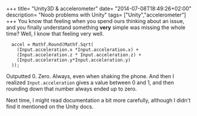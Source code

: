 +++
title= "Unity3D & accelerometer"
date= "2014-07-08T18:49:26+02:00"
description= "Noob problems with Unity"
tags= ["Unity","accelerometer"]
+++
You know that feeling when you spend ours thinking about an issue, and you finally understand something **very** simple was missing the whole time? Well, I know that feeling very well.

```clike
  accel = Mathf.Round(Mathf.Sqrt(
    (Input.acceleration.x *Input.acceleration.x) +  
    (Input.acceleration.z * Input.acceleration.z) +  
    (Input.acceleration.y*Input.acceleration.y)
  ));  
```

Outputted 0. Zero. Always, even when shaking the phone. And then I realized `Input.acceleration` gives a value between 0 and 1, and then rounding down that number always ended up to zero.

Next time, I might read documentation a bit more carefully, although I didn't find it mentioned on the Unity docs.
